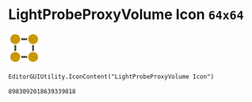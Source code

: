 # LightProbeProxyVolume Icon `64x64`
<img src="/img/LightProbeProxyVolume%20Icon.png" width=64 height=64>

``` CSharp
EditorGUIUtility.IconContent("LightProbeProxyVolume Icon")
```
```
8983092018639339818
```
